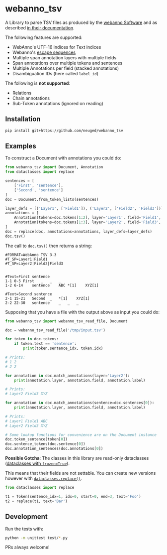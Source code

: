 
# webanno_tsv

A Library to parse TSV files as produced by the [webanno Software](https://github.com/webanno/webanno) and as described [in their documentation](https://zoidberg.ukp.informatik.tu-darmstadt.de/jenkins/job/WebAnno%20%28GitHub%29%20%28master%29/de.tudarmstadt.ukp.clarin.webanno$webanno-webapp/doclinks/1/#sect_webannotsv).

The following features are supported:

* WebAnno's UTF-16 indices for Text indices
* Webanno's [escape sequences](https://zoidberg.ukp.informatik.tu-darmstadt.de/jenkins/job/WebAnno%20%28GitHub%29%20%28master%29/de.tudarmstadt.ukp.clarin.webanno$webanno-webapp/doclinks/1/#_reserved_characters)
* Multiple span annotation layers with multiple fields
* Span annotations over multiple tokens and sentences
* Multiple Annotations per field (stacked annotations)
* Disambiguation IDs (here called `label_id`)

The following is __not supported__:

* Relations
* Chain annotations
* Sub-Token annotations (ignored on reading)


## Installation

```sh
pip install git+https://github.com/neuged/webanno_tsv
```

## Examples

To construct a Document with annotations you could do:

```py
from webanno_tsv import Document, Annotation
from dataclasses import replace

sentences = [
    ['First', 'sentence'],
    ['Second', 'sentence']
]
doc = Document.from_token_lists(sentences)

layer_defs = [('Layer1', ['Field1']), ('Layer2', ['Field2', 'Field3'])]
annotations = [
    Annotation(tokens=doc.tokens[1:2], layer='Layer1', field='Field1', label='ABC'),
    Annotation(tokens=doc.tokens[1:3], layer='Layer2', field='Field3', label='XYZ', label_id=1)
]
doc = replace(doc, annotations=annotations, layer_defs=layer_defs)
doc.tsv()
```

The call to `doc.tsv()` then returns a string:

```
#FORMAT=WebAnno TSV 3.3
#T_SP=Layer1|Field1
#T_SP=Layer2|Field2|Field3


#Text=First sentence
1-1	0-5	First	_	_	_
1-2	6-14	sentence	ABC	*[1]	XYZ[1]

#Text=Second sentence
2-1	15-21	Second	_	*[1]	XYZ[1]
2-2	22-30	sentence	_	_	_
```

Supposing that you have a file with the output above as input you could do:

```py
from webanno_tsv import webanno_tsv_read_file, Document

doc = webanno_tsv_read_file('/tmp/input.tsv')

for token in doc.tokens:
    if token.text == 'sentence':
        print(token.sentence_idx, token.idx)

# Prints:
# 1 2
# 2 2

for annotation in doc.match_annotations(layer='Layer2'):
    print(annotation.layer, annotation.field, annotation.label)

# Prints:
# Layer2 Field3 XYZ

for annotation in doc.match_annotations(sentence=doc.sentences[0]):
    print(annotation.layer, annotation.field, annotation.label)

# Prints:
# Layer1 Field1 ABC
# Layer2 Field3 XYZ

# Some lookup functions for convenience are on the Document instance
doc.token_sentence(token[0])
doc.sentence_tokens(doc.sentence[0])
doc.annotation_sentences(doc.annotations[0])
```

__Possible Gotcha__: The classes in this library are read-only dataclasses ([dataclasses with `frozen=True`](https://docs.python.org/3/library/dataclasses.html#dataclasses.dataclass)).

This means that their fields are not settable. You can create new versions however with [`dataclasses.replace()`](https://docs.python.org/3/library/dataclasses.html#dataclasses.replace).

```py
from dataclasses import replace

t1 = Token(sentence_idx=1, idx=0, start=0, end=3, text='Foo')
t2 = replace(t1, text='Bar')
```


## Development

Run the tests with:

```sh
python -m unittest test/*.py
```

PRs always welcome!

